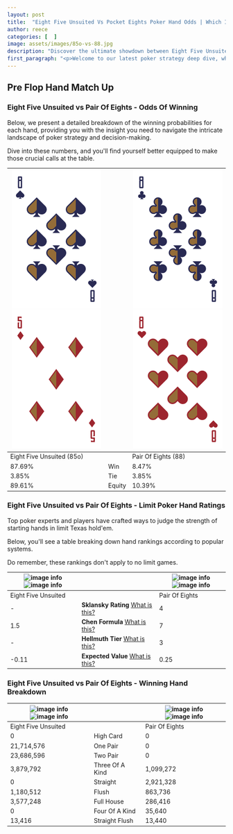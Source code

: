 ```yaml
---
layout: post
title:  "Eight Five Unsuited Vs Pocket Eights Poker Hand Odds | Which Is The Better Hand In Poker? A Complete Guide"
author: reece
categories: [  ]
image: assets/images/85o-vs-88.jpg
description: "Discover the ultimate showdown between Eight Five Unsuited and Pair Of Eights in poker! Uncover the odds, strategies, and scenarios where one hand triumphs over the other. Get ready to up your poker game with this thrilling analysis."
first_paragraph: "<p>Welcome to our latest poker strategy deep dive, where we're pitting two distinct hands against each other in a high-stakes showdown: Eight Five Unsuited vs Pair Of Eights.</p><p>In the dynamic world of poker, every decision counts, and knowing which hand holds the upper hand is key to your success at the table.</p><p>In this article, we'll dissect these two hands, explore the scenarios where one dominates the other, and equip you with the knowledge to make strategic choices that can tip the odds in your favor.</p><p>Get ready to unravel the intriguing dynamics of these poker hands and elevate your game to new heights.</p>"
---
```




[comment]: # (sp0)

## Pre Flop Hand Match Up

<div class="table hand-ratings" markdown="1"> 



### Eight Five Unsuited vs Pair Of Eights - Odds Of Winning

Below, we present a detailed breakdown of the winning probabilities for each hand, providing you with the insight you need to navigate the intricate landscape of poker strategy and decision-making. 

Dive into these numbers, and you'll find yourself better equipped to make those crucial calls at the table.


    
| ![image info](assets/images/hand1/8.png) ![image info](assets/images/hand1/5o.png) |  | ![image info](assets/images/hand2/8.png) ![image info](assets/images/hand2/8o.png) |
| -------- | -------- | -------- |
| Eight Five Unsuited (85o) |  | Pair Of Eights (88) |
| 87.69% | Win | 8.47% |
| 3.85% | Tie | 3.85% |
| 89.61% | Equity | 10.39% |




[comment]: # (sp1)



### Eight Five Unsuited vs Pair Of Eights - Limit Poker Hand Ratings

Top poker experts and players have crafted ways to judge the strength of starting hands in limit Texas hold'em. 

Below, you'll see a table breaking down hand rankings according to popular systems. 

Do remember, these rankings don't apply to no limit games.


    
| ![image info](https://www.riverpairs.com/assets/images/hand1/8.png) ![image info](https://www.riverpairs.com/assets/images/hand1/5o.png) |  | ![image info](https://www.riverpairs.com/assets/images/hand2/8.png) ![image info](https://www.riverpairs.com/assets/images/hand2/8o.png) |
| -------- | -------- | -------- |
| Eight Five Unsuited |  | Pair Of Eights |
| - | **Sklansky Rating** [What is this?](/sklansky-rating-explained) | 4 |
| 1.5 | **Chen Formula** [What is this?](/chen-formula-explained) | 7 |
| - | **Hellmuth Tier** [What is this?](/Hellmuth-tier-explained) | 3 |
| -0.11 | **Expected Value** [What is this?](/expected-value-explained) | 0.25 |




[comment]: # (sp2)



### Eight Five Unsuited vs Pair Of Eights - Winning Hand Breakdown


    
| ![image info](https://www.riverpairs.com/assets/images/hand1/8.png) ![image info](https://www.riverpairs.com/assets/images/hand1/5o.png) |  | ![image info](https://www.riverpairs.com/assets/images/hand2/8.png) ![image info](https://www.riverpairs.com/assets/images/hand2/8o.png) |
| -------- | -------- | -------- |
| Eight Five Unsuited |  | Pair Of Eights |
| 0 | High Card | 0 |
| 21,714,576 | One Pair | 0 |
| 23,686,596 | Two Pair | 0 |
| 3,879,792 | Three Of A Kind | 1,099,272 |
| 0 | Straight | 2,921,328 |
| 1,180,512 | Flush | 863,736 |
| 3,577,248 | Full House | 286,416 |
| 0 | Four Of A Kind | 35,640 |
| 13,416 | Straight Flush | 13,440 |




[comment]: # (sp3)



</div>

[comment]: # (sp4)



[comment]: # (sp5)


